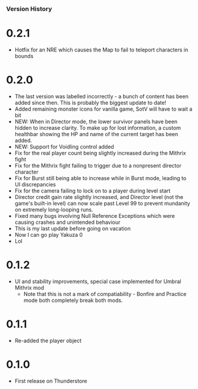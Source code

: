 ﻿### Version History

# 0.2.1
- Hotfix for an NRE which causes the Map to fail to teleport characters in bounds
# 0.2.0
- The last version was labelled incorrectly - a bunch of content has been added since then. This is probably the biggest update to date!
- Added remaining monster icons for vanilla game, SotV will have to wait a bit
- NEW: When in Director mode, the lower survivor panels have been hidden to increase clarity. To make up for lost information, a custom healthbar showing the HP and name of the current target has been added.
- NEW: Support for Voidling control added
- Fix for the real player count being slightly increased during the Mithrix fight
- Fix for the Mithrix fight failing to trigger due to a nonpresent director character
- Fix for Burst still being able to increase while in Burst mode, leading to UI discrepancies
- Fix for the camera failing to lock on to a player during level start
- Director credit gain rate slightly increased, and Director level (not the game's built-in level) can now scale past Level 99 to prevent mundanity on extremely long-looping runs.
- Fixed many bugs involving Null Reference Exceptions which were causing crashes and unintended behaviour
- This is my last update before going on vacation
- Now I can go play Yakuza 0
- Lol

# 0.1.2
- UI and stability improvements, special case implemented for Umbral Mithrix mod
    - Note that this is not a mark of compatiability - Bonfire and Practice mode both completely break both mods.
    
# 0.1.1
- Re-added the player object

# 0.1.0
- First release on Thunderstore
